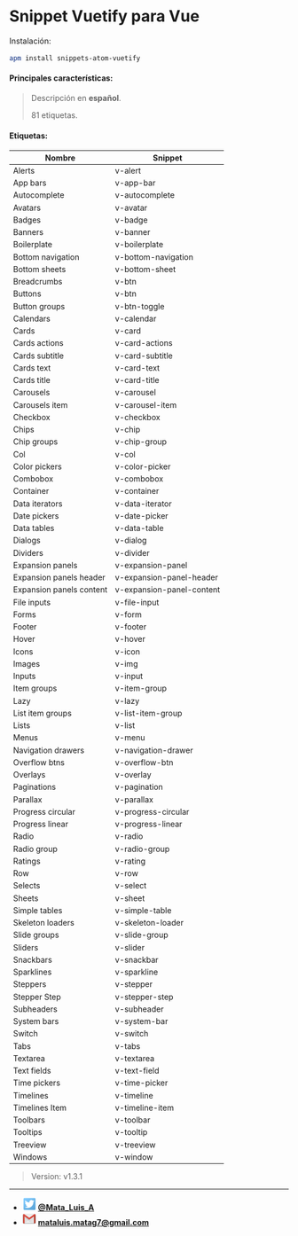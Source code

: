 # Snippet Vuetify para Vue

Instalación:

```bash
apm install snippets-atom-vuetify
```

#### Principales características:

> Descripción en **español**.
>
> 81 etiquetas.

#### Etiquetas:

| Nombre  | Snippet |
|---|---|
| Alerts | v-alert |
| App bars | v-app-bar |
| Autocomplete | v-autocomplete |
| Avatars | v-avatar |
| Badges | v-badge |
| Banners | v-banner |
| Boilerplate | v-boilerplate |
| Bottom navigation | v-bottom-navigation |
| Bottom sheets | v-bottom-sheet |
| Breadcrumbs | v-btn |
| Buttons | v-btn |
| Button groups | v-btn-toggle |
| Calendars | v-calendar |
| Cards | v-card |
| Cards actions | v-card-actions |
| Cards subtitle | v-card-subtitle |
| Cards text | v-card-text |
| Cards title | v-card-title |
| Carousels | v-carousel |
| Carousels item | v-carousel-item |
| Checkbox | v-checkbox |
| Chips | v-chip |
| Chip groups | v-chip-group |
| Col | v-col |
| Color pickers | v-color-picker |
| Combobox | v-combobox |
| Container | v-container |
| Data iterators | v-data-iterator |
| Date pickers | v-date-picker |
| Data tables | v-data-table |
| Dialogs | v-dialog |
| Dividers | v-divider |
| Expansion panels | v-expansion-panel |
| Expansion panels header | v-expansion-panel-header |
| Expansion panels content | v-expansion-panel-content |
| File inputs | v-file-input |
| Forms | v-form |
| Footer | v-footer |
| Hover | v-hover |
| Icons | v-icon |
| Images | v-img |
| Inputs | v-input |
| Item groups | v-item-group |
| Lazy | v-lazy |
| List item groups | v-list-item-group |
| Lists | v-list |
| Menus | v-menu |
| Navigation drawers | v-navigation-drawer |
| Overflow btns | v-overflow-btn |
| Overlays | v-overlay |
| Paginations | v-pagination |
| Parallax | v-parallax |
| Progress circular | v-progress-circular |
| Progress linear | v-progress-linear |
| Radio | v-radio |
| Radio group | v-radio-group |
| Ratings | v-rating |
| Row | v-row |
| Selects | v-select |
| Sheets | v-sheet |
| Simple tables | v-simple-table |
| Skeleton loaders | v-skeleton-loader |
| Slide groups | v-slide-group |
| Sliders | v-slider |
| Snackbars | v-snackbar |
| Sparklines | v-sparkline |
| Steppers | v-stepper |
| Stepper Step | v-stepper-step |
| Subheaders | v-subheader |
| System bars | v-system-bar |
| Switch | v-switch |
| Tabs | v-tabs |
| Textarea | v-textarea |
| Text fields | v-text-field |
| Time pickers | v-time-picker |
| Timelines | v-timeline |
| Timelines Item | v-timeline-item |
| Toolbars | v-toolbar |
| Tooltips | v-tooltip |
| Treeview | v-treeview |
| Windows | v-window |

> Version: v1.3.1

---

* ![twiter logo](image/twitter.png) **[@Mata_Luis_A](https://twitter.com/Mata_Luis_A)**
* ![email logo](image/gmail.png) **<mataluis.matag7@gmail.com>**
